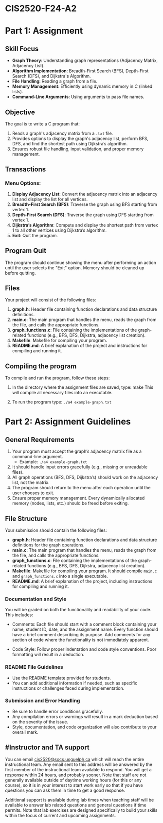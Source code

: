 # CIS2520-F24-A2

# Part 1: Assignment

## Skill Focus
- **Graph Theory**: Understanding graph representations (Adjacency Matrix, Adjacency List).
- **Algorithm Implementation**: Breadth-First Search (BFS), Depth-First Search (DFS), and Dijkstra's Algorithm.
- **File Handling**: Reading a graph from a file.
- **Memory Management**: Efficiently using dynamic memory in C (linked lists).
- **Command-Line Arguments**: Using arguments to pass file names.

## Objective
The goal is to write a C program that:
1. Reads a graph's adjacency matrix from a `.txt` file.
2. Provides options to display the graph's adjacency list, perform BFS, DFS, and find the shortest path using Dijkstra’s algorithm.
3. Ensures robust file handling, input validation, and proper memory management.

## Transactions
### Menu Options:
1. **Display Adjacency List**: Convert the adjacency matrix into an adjacency list and display the list for all vertices.
2. **Breadth-First Search (BFS)**: Traverse the graph using BFS starting from vertex 1.
3. **Depth-First Search (DFS)**: Traverse the graph using DFS starting from vertex 1.
4. **Dijkstra’s Algorithm**: Compute and display the shortest path from vertex 1 to all other vertices using Dijkstra’s algorithm.
5. **Exit**: Quit the program.

## Program Quit
The program should continue showing the menu after performing an action until the user selects the "Exit" option. Memory should be cleaned up before quitting.

## Files
Your project will consist of the following files:
1. **graph.h**: Header file containing function declarations and data structure definitions.
2. **main.c**: The main program that handles the menu, reads the graph from the file, and calls the appropriate functions.
3. **graph_functions.c**: File containing the implementations of the graph-related functions (e.g., BFS, DFS, Dijkstra, adjacency list creation).
4. **Makefile**: Makefile for compiling your program.
5. **README.md**: A brief explanation of the project and instructions for compiling and running it.

## Compiling the program
To compile and run the program, follow these steps:

1. In the directory where the assignment files are saved, type:
	make 
This will compile all necessary files into an executable.

2. To run the program type:
`./a4 example-graph.txt`

# Part 2: Assignment Guidelines

## General Requirements
1. Your program must accept the graph’s adjacency matrix file as a command-line argument.
    - Example: `./a4 example-graph.txt`
2. It should handle input errors gracefully (e.g., missing or unreadable files).
3. All graph operations (BFS, DFS, Dijkstra’s) should work on the adjacency list, not the matrix.
4. The program should return to the menu after each operation until the user chooses to exit.
5. Ensure proper memory management. Every dynamically allocated memory (nodes, lists, etc.) should be freed before exiting.

## File Structure
Your submission should contain the following files:

- **graph.h**: Header file containing function declarations and data structure definitions for the graph operations.
- **main.c**: The main program that handles the menu, reads the graph from the file, and calls the appropriate functions.
- **graph_functions.c**: File containing the implementations of the graph-related functions (e.g., BFS, DFS, Dijkstra, adjacency list creation).
- **Makefile**: Makefile for compiling your program. It should compile `main.c` and `graph_functions.c` into a single executable.
- **README.md**: A brief explanation of the project, including instructions for compiling and running it.

### Documentation and Style
You will be graded on both the functionality and readability of your code. This includes:

- Comments:
Each file should start with a comment block containing your name, student ID, date, and the assignment name.
Every function should have a brief comment describing its purpose.
Add comments for any section of code where the functionality is not immediately apparent.

- Code Style: Follow proper indentation and code style conventions. Poor formatting will result in a deduction.

### README File Guidelines
- Use the README template provided for students.
- You can add additional information if needed, such as specific instructions or challenges faced during implementation.


### Submission and Error Handling
- Be sure to handle error conditions gracefully. 
- Any compilation errors or warnings will result in a mark deduction based on the severity of the issue.
- Style, documentation, and code organization will also contribute to your overall mark.

## #Instructor and TA support

You can email [cis2520@socs.uoguelph.ca](mailto:cis2520@socs.uoguelph.ca) which will reach the entire instructional team.  Any email sent to this address will be answered by the first member of the instructional team available to respond.  You will get a response within 24 hours, and probably sooner.  Note that staff are not generally available outside of daytime working hours (for this or any course), so it is in your interest to start work early so that if you have questions you can ask them in time to get a good response.

Additional support is available during lab times when teaching staff will be available to answer lab related questions and general questions if time permits.  Note that lab exercises are designed specifically to build your skills within the focus of current and upcoming assignments.